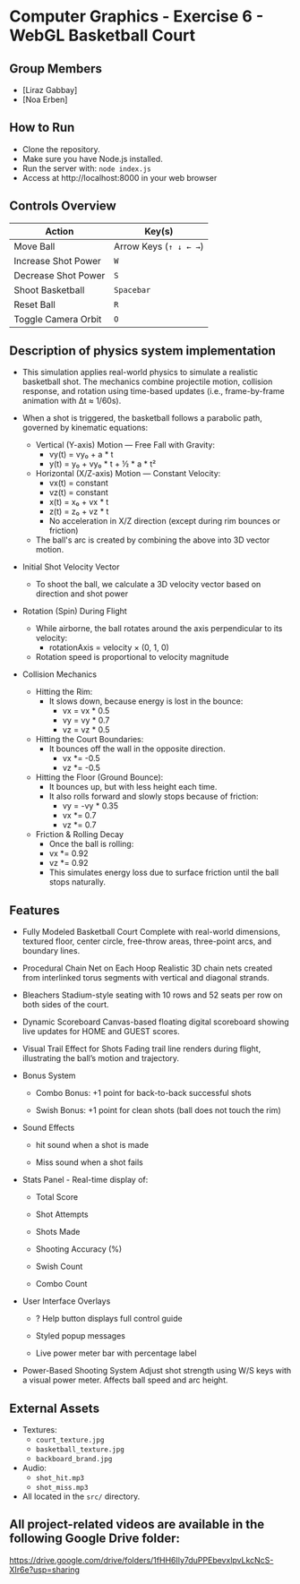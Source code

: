 # Computer Graphics - Exercise 6 - WebGL Basketball Court

## Group Members
- [Liraz Gabbay]
- [Noa Erben]

## How to Run
- Clone the repository.
- Make sure you have Node.js installed.
- Run the server with: `node index.js`
- Access at http://localhost:8000 in your web browser


## Controls Overview

| Action                    | Key(s)                            |
|---------------------------|------------------------------------|
| Move Ball                 | Arrow Keys (`↑ ↓ ← →`)             |
| Increase Shot Power       | `W`                                |
| Decrease Shot Power       | `S`                                |
| Shoot Basketball          | `Spacebar`                         |
| Reset Ball                | `R`                                |
| Toggle Camera Orbit       | `O`                                |


## Description of physics system implementation
- This simulation applies real-world physics to simulate a realistic basketball shot. The mechanics combine projectile motion, collision response, and rotation using time-based updates (i.e., frame-by-frame animation with ∆t ≈ 1/60s).
- When a shot is triggered, the basketball follows a parabolic path, governed by kinematic equations:
    - Vertical (Y-axis) Motion — Free Fall with Gravity:
        - vy(t) = vy₀ + a * t
        - y(t)  = y₀ + vy₀ * t + ½ * a * t²
    - Horizontal (X/Z-axis) Motion — Constant Velocity:
        - vx(t) = constant
        - vz(t) = constant
        - x(t)  = x₀ + vx * t
        - z(t)  = z₀ + vz * t
        - No acceleration in X/Z direction (except during rim bounces or friction)
    - The ball's arc is created by combining the above into 3D vector motion.

- Initial Shot Velocity Vector
    - To shoot the ball, we calculate a 3D velocity vector based on direction and shot power     

-  Rotation (Spin) During Flight
    - While airborne, the ball rotates around the axis perpendicular to its velocity:
        - rotationAxis = velocity × (0, 1, 0)
    - Rotation speed is proportional to velocity magnitude

- Collision Mechanics
    - Hitting the Rim:
        - It slows down, because energy is lost in the bounce:
            - vx = vx * 0.5
            - vy = vy * 0.7
            - vz = vz * 0.5
    - Hitting the Court Boundaries:
        - It bounces off the wall in the opposite direction.
            - vx *= -0.5  
            - vz *= -0.5  
    - Hitting the Floor (Ground Bounce):
        - It bounces up, but with less height each time.
        - It also rolls forward and slowly stops because of friction:
            - vy = -vy * 0.35  
            - vx *= 0.7  
            - vz *= 0.7  
    - Friction & Rolling Decay    
        - Once the ball is rolling:
         - vx *= 0.92
         - vz *= 0.92
        - This simulates energy loss due to surface friction until the ball stops naturally.

## Features
- Fully Modeled Basketball Court
Complete with real-world dimensions, textured floor, center circle, free-throw areas, three-point arcs, and boundary lines.

- Procedural Chain Net on Each Hoop
Realistic 3D chain nets created from interlinked torus segments with vertical and diagonal strands.

- Bleachers
Stadium-style seating with 10 rows and 52 seats per row on both sides of the court.

- Dynamic Scoreboard
Canvas-based floating digital scoreboard showing live updates for HOME and GUEST scores.

- Visual Trail Effect for Shots
Fading trail line renders during flight, illustrating the ball’s motion and trajectory.

- Bonus System

    - Combo Bonus: +1 point for back-to-back successful shots

    - Swish Bonus: +1 point for clean shots (ball does not touch the rim)

- Sound Effects

    - hit sound when a shot is made

    - Miss sound when a shot fails

- Stats Panel - Real-time display of:

    - Total Score

    - Shot Attempts

    - Shots Made

    - Shooting Accuracy (%)

    - Swish Count

    - Combo Count

- User Interface Overlays

    - ? Help button displays full control guide

    - Styled popup messages 

    - Live power meter bar with percentage label

- Power-Based Shooting System
Adjust shot strength using W/S keys with a visual power meter. Affects ball speed and arc height.



## External Assets
- Textures: 
    - `court_texture.jpg`
    - `basketball_texture.jpg`
    - `backboard_brand.jpg`
- Audio:
    - `shot_hit.mp3`
    - `shot_miss.mp3`
- All located in the `src/` directory.


## All project-related videos are available in the following Google Drive folder:  

https://drive.google.com/drive/folders/1fHH6Ily7duPPEbevxlpvLkcNcS-XIr6e?usp=sharing